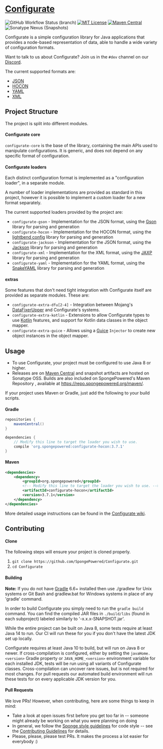 # [Configurate](https://configurate.aoeu.xyz/) 

![GitHub Workflow Status (branch)](https://img.shields.io/github/workflow/status/SpongePowered/Configurate/Build%20And%20Test/master)
[![MIT License](https://img.shields.io/badge/license-Apache%202.0-blue)](LICENSE) 
[![Maven Central](https://img.shields.io/maven-central/v/org.spongepowered/configurate-core?label=stable&color=%23f6cf17)][Maven Central]
![Sonatype Nexus (Snapshots)](https://img.shields.io/nexus/s/org.spongepowered/configurate-core?label=dev&server=https%3A%2F%2Foss.sonatype.org)

Configurate is a simple configuration library for Java applications that provides a node-based representation of data, able to handle a wide variety of configuration formats.

Want to talk to us about Configurate? Join us in the `#dev` channel on our [Discord](https://discord.gg/PtaGRAs).

The current supported formats are:

* [JSON](https://www.json.org/)
* [HOCON](https://github.com/lightbend/config/blob/master/HOCON.md)
* [YAML](http://yaml.org/)
* [XML](https://www.w3.org/XML/)

## Project Structure
The project is split into different modules.

#### Configurate core
`configurate-core` is the base of the library, containing the main APIs used to manipulate configurations. It is generic, and does not depend on any specific format of configuration.

#### Configurate loaders
Each distinct configuration format is implemented as a "configuration loader", in a separate module.

A number of loader implementations are provided as standard in this project, however it is possible to implement a custom loader for a new format separately.

The current supported loaders provided by the project are:

* `configurate-gson` - Implementation for the JSON format, using the [Gson](https://github.com/google/gson) library for parsing and generation
* `configurate-hocon` - Implementation for the HOCON format, using the [lightbend config](https://github.com/lightbend/config) library for parsing and generation
* `configurate-jackson` - Implementation for the JSON format, using the [Jackson](https://github.com/FasterXML/jackson-core) library for parsing and generation
* `configurate-xml` - Implementation for the XML format, using the [JAXP](https://docs.oracle.com/javase/tutorial/jaxp/index.html) library for parsing and generation
* `configurate-yaml` - Implementation for the YAML format, using the [SnakeYAML](https://bitbucket.org/asomov/snakeyaml) library for parsing and generation

#### extras

Some features that don't need tight integration with Configurate itself are provided as separate modules. These are:

* `configurate-extra-dfu[2-4]` - Integration between Mojang's [DataFixerUpper](https://github.com/Mojang/DataFixerUpper) and Configurate's systems.
* `configurate-extra-kotlin` - Extensions to allow Configurate types to use [Kotlin] features, and support for Kotlin data classes in the object
 mapper.
* `configurate-extra-guice` - Allows using a [Guice](https://github.com/google/guice) `Injector` to create new object instances in the object mapper.


## Usage

* To use Configurate, your project must be configured to use Java 8 or higher.
* Releases are on [Maven Central] and snapshot artifacts are hosted on Sonatype OSS. Builds are also included on SpongePowered's Maven Repository
, available at https://repo.spongepowered.org/maven/.

If your project uses Maven or Gradle, just add the following to your build scripts.

#### Gradle

```groovy
repositories {
    mavenCentral()
}

dependencies {
    // Modify this line to target the loader you wish to use.
    compile 'org.spongepowered:configurate-hocon:3.7.1'
}
```

#### Maven

```xml
<dependencies>
    <dependency>
        <groupId>org.spongepowered</groupId>
        <!-- Modify this line to target the loader you wish to use. -->
        <artifactId>configurate-hocon</artifactId>
        <version>3.7.1</version>
    </dependency>
</dependencies>
```

More detailed usage instructions can be found in the [Configurate wiki](https://github.com/SpongePowered/Configurate/wiki).

## Contributing

#### Clone
The following steps will ensure your project is cloned properly.

1. `git clone https://github.com/SpongePowered/Configurate.git`
2. `cd Configurate`

#### Building
**Note:** If you do not have [Gradle](https://www.gradle.org/) 6.6+ installed then use ./gradlew for Unix systems or Git Bash and gradlew.bat for
 Windows systems in place of any 'gradle' command.

In order to build Configurate you simply need to run the `gradle build` command. You can find the compiled JAR files in `./build/libs`  (found in
 each subproject) labeled similarly to '<subproject>-x.x.x-SNAPSHOT.jar'.
 
 While the entire project can be built on Java 8, some tests require at least Java 14 to run. Our CI will run these for you if you don't have the
  latest JDK set up locally.

Configurate requires at least Java 10 to build, but will run on Java 8 or newer. If cross-compilation is configured, either by setting the `javaHome.<version>` Gradle property or `JAVA_HOME_<version>` environment variable for each installed JDK, tests will be run using all variants of Configurate classes.
Cross-compilation can uncover rare issues, but is not required for most changes. For pull requests our automated build environment will run these tests for on every applicable JDK version for you.

#### Pull Requests
We love PRs! However, when contributing, here are some things to keep in mind:

- Take a look at open issues first before you get too far in -- someone might already be working on what you were planning on doing
- In general, we follow the [Sponge style guidelines](https://docs.spongepowered.org/stable/en/contributing/implementation/codestyle.html) for code
 style -- see the [Contributing Guidelines](CONTRIBUTING.md) for details.
- Please, please, please test PRs. It makes the process a lot easier for everybody :)


[Kotlin]: https://kotlinlang.org
[Maven Central]: https://search.maven.org/search?q=g:org.spongepowered%20AND%20a:configurate*
